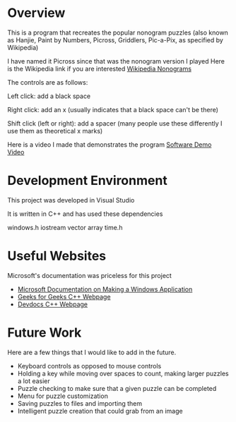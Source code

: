 # Overview

This is a program that recreates the popular nonogram puzzles (also known as Hanjie, Paint by Numbers, Picross, Griddlers, Pic-a-Pix, as specified by Wikipedia)

I have named it Picross since that was the nonogram version I played
Here is the Wikipedia link if you are interested [Wikipedia Nonograms](https://en.wikipedia.org/wiki/Nonogram)

The controls are as follows:

Left click: add a black space

Right click: add an x (usually indicates that a black space can't be there)

Shift click (left or right): add a spacer (many people use these differently I use them as theoretical x marks)

Here is a video I made that demonstrates the program
[Software Demo Video](https://youtu.be/Rc6-jj_BsEE)

# Development Environment

This project was developed in Visual Studio

It is written in C++ and has used these dependencies 

windows.h
iostream
vector
array
time.h

# Useful Websites

Microsoft's documentation was priceless for this project
* [Microsoft Documentation on Making a Windows Application](https://docs.microsoft.com/en-us/cpp/windows/walkthrough-creating-windows-desktop-applications-cpp?view=msvc-160)
* [Geeks for Geeks C++ Webpage](https://www.geeksforgeeks.org/c-plus-plus/?ref=shm)
* [Devdocs C++ Webpage](https://devdocs.io/cpp/)

# Future Work

Here are a few things that I would like to add in the future.
* Keyboard controls as opposed to mouse controls
* Holding a key while moving over spaces to count, making larger puzzles a lot easier
* Puzzle checking to make sure that a given puzzle can be completed
* Menu for puzzle customization
* Saving puzzles to files and importing them
* Intelligent puzzle creation that could grab from an image
